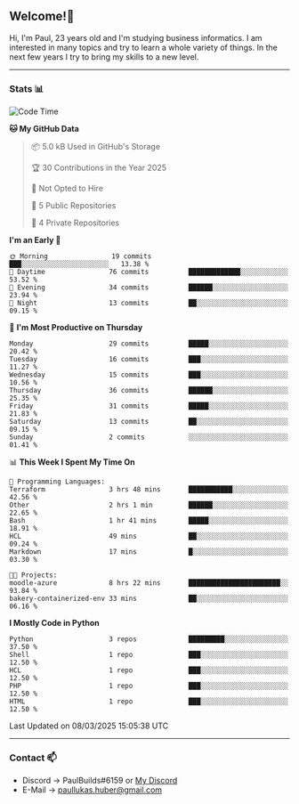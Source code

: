## Welcome!👋

Hi, I'm Paul, 23 years old and I'm studying business informatics. I am interested in many topics and try to learn a whole variety of things. In the next few years I try to bring my skills to a new level.

---
### Stats 📊

<!--START_SECTION:waka-->
![Code Time](http://img.shields.io/badge/Code%20Time-98%20hrs%201%20min-blue)

**🐱 My GitHub Data** 

> 📦 5.0 kB Used in GitHub's Storage 
 > 
> 🏆 30 Contributions in the Year 2025
 > 
> 🚫 Not Opted to Hire
 > 
> 📜 5 Public Repositories 
 > 
> 🔑 4 Private Repositories 
 > 
**I'm an Early 🐤** 

```text
🌞 Morning                19 commits          ███░░░░░░░░░░░░░░░░░░░░░░   13.38 % 
🌆 Daytime                76 commits          █████████████░░░░░░░░░░░░   53.52 % 
🌃 Evening                34 commits          ██████░░░░░░░░░░░░░░░░░░░   23.94 % 
🌙 Night                  13 commits          ██░░░░░░░░░░░░░░░░░░░░░░░   09.15 % 
```
📅 **I'm Most Productive on Thursday** 

```text
Monday                   29 commits          █████░░░░░░░░░░░░░░░░░░░░   20.42 % 
Tuesday                  16 commits          ███░░░░░░░░░░░░░░░░░░░░░░   11.27 % 
Wednesday                15 commits          ███░░░░░░░░░░░░░░░░░░░░░░   10.56 % 
Thursday                 36 commits          ██████░░░░░░░░░░░░░░░░░░░   25.35 % 
Friday                   31 commits          █████░░░░░░░░░░░░░░░░░░░░   21.83 % 
Saturday                 13 commits          ██░░░░░░░░░░░░░░░░░░░░░░░   09.15 % 
Sunday                   2 commits           ░░░░░░░░░░░░░░░░░░░░░░░░░   01.41 % 
```


📊 **This Week I Spent My Time On** 

```text
💬 Programming Languages: 
Terraform                3 hrs 48 mins       ███████████░░░░░░░░░░░░░░   42.56 % 
Other                    2 hrs 1 min         ██████░░░░░░░░░░░░░░░░░░░   22.65 % 
Bash                     1 hr 41 mins        █████░░░░░░░░░░░░░░░░░░░░   18.91 % 
HCL                      49 mins             ██░░░░░░░░░░░░░░░░░░░░░░░   09.24 % 
Markdown                 17 mins             █░░░░░░░░░░░░░░░░░░░░░░░░   03.30 % 

🐱‍💻 Projects: 
moodle-azure             8 hrs 22 mins       ███████████████████████░░   93.84 % 
bakery-containerized-env 33 mins             ██░░░░░░░░░░░░░░░░░░░░░░░   06.16 % 
```

**I Mostly Code in Python** 

```text
Python                   3 repos             █████████░░░░░░░░░░░░░░░░   37.50 % 
Shell                    1 repo              ███░░░░░░░░░░░░░░░░░░░░░░   12.50 % 
HCL                      1 repo              ███░░░░░░░░░░░░░░░░░░░░░░   12.50 % 
PHP                      1 repo              ███░░░░░░░░░░░░░░░░░░░░░░   12.50 % 
HTML                     1 repo              ███░░░░░░░░░░░░░░░░░░░░░░   12.50 % 
```




 Last Updated on 08/03/2025 15:05:38 UTC
<!--END_SECTION:waka-->

---
### Contact 📫

* Discord -> PaulBuilds#6159 or [My Discord](https://discord.gg/7kq6UnB)
* E-Mail -> paullukas.huber@gmail.com
